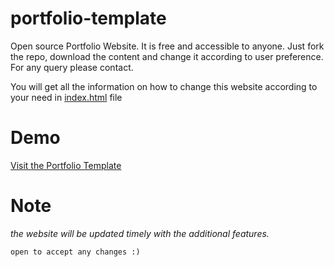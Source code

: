 # portfolio-template

Open source Portfolio Website. It is free and accessible to anyone. Just fork the repo, download the content and change it according to user preference.
For any query please contact.

You will get all the information on how to change this website according to your need in [index.html](https://github.com/anshulchaudhary0677/portfolio-template/blob/main/index.html) file

# Demo
[Visit the Portfolio Template](https://anshulchaudhary0677.github.io/portfolio-template/)

# Note
_the website will be updated timely with the additional features._

`open to accept any changes :)`

